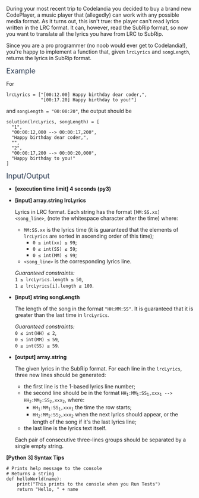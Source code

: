 <p>During your most recent trip to Codelandia you decided to buy a brand new CodePlayer, a music player that (allegedly) can work with any possible media format. As it turns out, this isn't true: the player can't read lyrics written in the LRC format. It can, however, read the SubRip format, so now you want to translate all the lyrics you have from LRC to SubRip.</p>
<p>Since you are a pro programmer (no noob would ever get to Codelandia!), you're happy to implement a function that, given <code>lrcLyrics</code> and <code>songLength</code>, returns the lyrics in SubRip format.</p>
<p><span class="markdown--header" style="color:#2b3b52;font-size:1.4em">Example</span></p>
<p>For</p>
<pre><code>lrcLyrics = ["[00:12.00] Happy birthday dear coder,",
             "[00:17.20] Happy birthday to you!"]
</code></pre>
<p>and <code>songLength = "00:00:20"</code>, the output should be</p>
<pre><code>solution(lrcLyrics, songLength) = [
  "1",
  "00:00:12,000 --&gt; 00:00:17,200",
  "Happy birthday dear coder,",
  "",
  "2",
  "00:00:17,200 --&gt; 00:00:20,000",
  "Happy birthday to you!"
]
</code></pre>
<p><span class="markdown--header" style="color:#2b3b52;font-size:1.4em">Input/Output</span></p>
<ul>
<li>
<p><strong>[execution time limit] 4 seconds (py3)</strong></p>
</li>
<li>
<p><strong>[input] array.string lrcLyrics</strong></p>
<p>Lyrics in LRC format. Each string has the format <code>[MM:SS.xx] &lt;song_line&gt;</code>, (note the whitespace character after the time) where:</p>
<ul>
<li><code>MM:SS.xx</code> is the lyrics time (it is guaranteed that the elements of <code>lrcLyrics</code> are sorted in ascending order of this time);
<ul>
<li><code>0 ≤ int(xx) ≤ 99</code>;</li>
<li><code>0 ≤ int(SS) ≤ 59</code>;</li>
<li><code>0 ≤ int(MM) ≤ 99</code>;</li>
</ul>
</li>
<li><code>&lt;song_line&gt;</code> is the corresponding lyrics line.</li>
</ul>
<p><em>Guaranteed constraints:</em><br />
<code>1 ≤ lrcLyrics.length ≤ 50</code>,<br />
<code>1 ≤ lrcLyrics[i].length ≤ 100</code>.</p>
</li>
<li>
<p><strong>[input] string songLength</strong></p>
<p>The length of the song in the format <code>"HH:MM:SS"</code>. It is guaranteed that it is greater than the last time in <code>lrcLyrics</code>.</p>
<p><em>Guaranteed constraints:</em><br />
<code>0 ≤ int(HH) ≤ 2</code>,<br />
<code>0 ≤ int(MM) ≤ 59</code>,<br />
<code>0 ≤ int(SS) ≤ 59</code>.</p>
</li>
<li>
<p><strong>[output] array.string</strong></p>
<p>The given lyrics in the SubRip format. For each line in the <code>lrcLyrics</code>, three new lines should be generated:</p>
<ul>
<li>the first line is the 1-based lyrics line number;</li>
<li>the second line should be in the format <code>HH<sub>1</sub>:MM<sub>1</sub>:SS<sub>1</sub>,xxx<sub>1</sub> --&gt; HH<sub>2</sub>:MM<sub>2</sub>:SS<sub>2</sub>,xxx<sub>2</sub></code>, where:
<ul>
<li><code>HH<sub>1</sub>:MM<sub>1</sub>:SS<sub>1</sub>,xxx<sub>1</sub></code> the time the row starts;</li>
<li><code>HH<sub>2</sub>:MM<sub>2</sub>:SS<sub>2</sub>,xxx<sub>2</sub></code> when the next lyrics should appear, or the length of the song if it's the last lyrics line;</li>
</ul>
</li>
<li>the last line is the lyrics text itself.</li>
</ul>
<p>Each pair of consecutive three-lines groups should be separated by a single empty string.</p>
</li>
</ul>
<p><strong>[Python 3] Syntax Tips</strong></p>
<pre><code class="language-python"><span class="hljs-comment"># Prints help message to the console</span>
<span class="hljs-comment"># Returns a string</span>
<span class="hljs-keyword">def</span> <span class="hljs-title function_">helloWorld</span>(<span class="hljs-params">name</span>):
    <span class="hljs-built_in">print</span>(<span class="hljs-string">"This prints to the console when you Run Tests"</span>)
    <span class="hljs-keyword">return</span> <span class="hljs-string">"Hello, "</span> + name

</code></pre>
